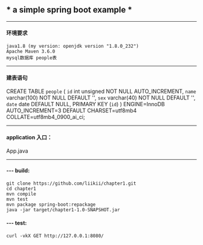 ## * a simple spring boot example *

-----

#### 环境要求
```
java1.8 (my version: openjdk version "1.8.0_232")
Apache Maven 3.6.0
mysql数据库 people表
```
---

#### 建表语句

CREATE TABLE `people` (
  `id` int unsigned NOT NULL AUTO_INCREMENT,
  `name` varchar(100) NOT NULL DEFAULT '',
  `sex` varchar(40) NOT NULL DEFAULT '',
  `date` date DEFAULT NULL,
  PRIMARY KEY (`id`)
) ENGINE=InnoDB AUTO_INCREMENT=3 DEFAULT CHARSET=utf8mb4 COLLATE=utf8mb4_0900_ai_ci;


---

#### application 入口： 
App.java

---

#### --- build:
```shell
git clone https://github.com/liikii/chapter1.git
cd chapter1
mvn compile
mvn test
mvn package spring-boot:repackage
java -jar target/chapter1-1.0-SNAPSHOT.jar
```

#### --- test:
```shell
curl -vkX GET http://127.0.0.1:8080/
```

